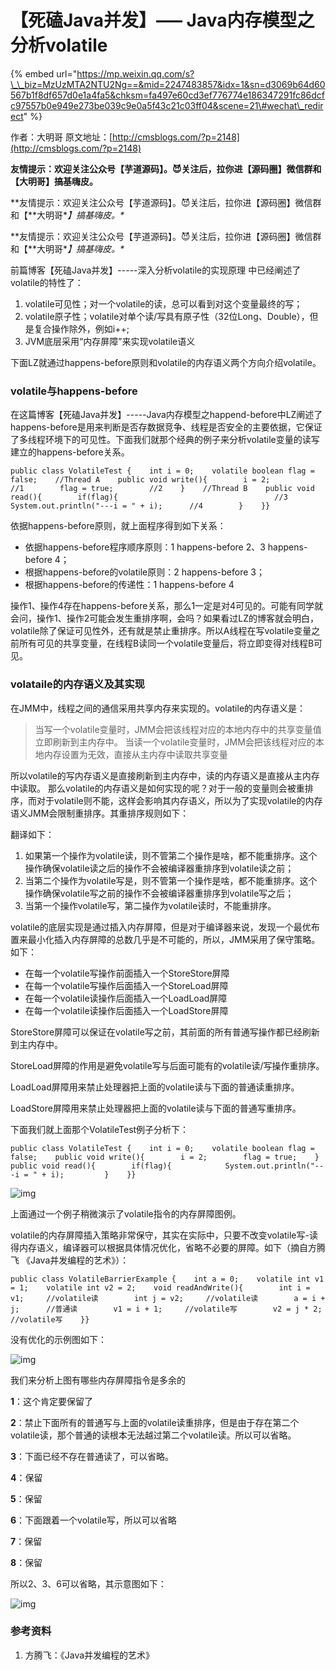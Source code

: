 # 【死磕Java并发】—– Java内存模型之分析volatile

{% embed url="https://mp.weixin.qq.com/s?\_\_biz=MzUzMTA2NTU2Ng==&mid=2247483857&idx=1&sn=d3069b64d60567b1f8df657d0e1a4fa5&chksm=fa497e60cd3ef776774e186347291fc86dcfc97557b0e949e273be039c9e0a5f43c21c03ff04&scene=21\#wechat\_redirect" %}





作者：大明哥 原文地址：[http://cmsblogs.com/?p=2148](http://cmsblogs.com/?p=2148)

**友情提示：欢迎关注公众号【芋道源码】。😈关注后，拉你进【源码圈】微信群和【大明哥】搞基嗨皮。**

**友情提示：欢迎关注公众号【芋道源码】。😈关注后，拉你进【源码圈】微信群和【\**大明哥\*_】搞基嗨皮。\*_

**友情提示：欢迎关注公众号【芋道源码】。😈关注后，拉你进【源码圈】微信群和【\**大明哥\*_】搞基嗨皮。\*_

前篇博客【死磕Java并发】-----深入分析volatile的实现原理 中已经阐述了volatile的特性了：

1. volatile可见性；对一个volatile的读，总可以看到对这个变量最终的写；
2. volatile原子性；volatile对单个读/写具有原子性（32位Long、Double），但是复合操作除外，例如i++;
3. JVM底层采用“内存屏障”来实现volatile语义

下面LZ就通过happens-before原则和volatile的内存语义两个方向介绍volatile。

### volatile与happens-before

在这篇博客【死磕Java并发】-----Java内存模型之happend-before中LZ阐述了happens-before是用来判断是否存数据竞争、线程是否安全的主要依据，它保证了多线程环境下的可见性。下面我们就那个经典的例子来分析volatile变量的读写建立的happens-before关系。

```text
public class VolatileTest {    int i = 0;    volatile boolean flag = false;    //Thread A    public void write(){        i = 2;              //1        flag = true;        //2    }    //Thread B    public void read(){        if(flag){                                   //3            System.out.println("---i = " + i);      //4        }    }}
```

依据happens-before原则，就上面程序得到如下关系：

* 依据happens-before程序顺序原则：1 happens-before 2、3 happens-before 4；
* 根据happens-before的volatile原则：2 happens-before 3；
* 根据happens-before的传递性：1 happens-before 4

操作1、操作4存在happens-before关系，那么1一定是对4可见的。可能有同学就会问，操作1、操作2可能会发生重排序啊，会吗？如果看过LZ的博客就会明白，volatile除了保证可见性外，还有就是禁止重排序。所以A线程在写volatile变量之前所有可见的共享变量，在线程B读同一个volatile变量后，将立即变得对线程B可见。

### volataile的内存语义及其实现

在JMM中，线程之间的通信采用共享内存来实现的。volatile的内存语义是：

> 当写一个volatile变量时，JMM会把该线程对应的本地内存中的共享变量值立即刷新到主内存中。 当读一个volatile变量时，JMM会把该线程对应的本地内存设置为无效，直接从主内存中读取共享变量

所以volatile的写内存语义是直接刷新到主内存中，读的内存语义是直接从主内存中读取。 那么volatile的内存语义是如何实现的呢？对于一般的变量则会被重排序，而对于volatile则不能，这样会影响其内存语义，所以为了实现volatile的内存语义JMM会限制重排序。其重排序规则如下：

翻译如下：

1. 如果第一个操作为volatile读，则不管第二个操作是啥，都不能重排序。这个操作确保volatile读之后的操作不会被编译器重排序到volatile读之前；
2. 当第二个操作为volatile写是，则不管第一个操作是啥，都不能重排序。这个操作确保volatile写之前的操作不会被编译器重排序到volatile写之后；
3. 当第一个操作volatile写，第二操作为volatile读时，不能重排序。

volatile的底层实现是通过插入内存屏障，但是对于编译器来说，发现一个最优布置来最小化插入内存屏障的总数几乎是不可能的，所以，JMM采用了保守策略。如下：

* 在每一个volatile写操作前面插入一个StoreStore屏障
* 在每一个volatile写操作后面插入一个StoreLoad屏障
* 在每一个volatile读操作后面插入一个LoadLoad屏障
* 在每一个volatile读操作后面插入一个LoadStore屏障

StoreStore屏障可以保证在volatile写之前，其前面的所有普通写操作都已经刷新到主内存中。

StoreLoad屏障的作用是避免volatile写与后面可能有的volatile读/写操作重排序。

LoadLoad屏障用来禁止处理器把上面的volatile读与下面的普通读重排序。

LoadStore屏障用来禁止处理器把上面的volatile读与下面的普通写重排序。

下面我们就上面那个VolatileTest例子分析下：

```text
public class VolatileTest {    int i = 0;    volatile boolean flag = false;    public void write(){        i = 2;        flag = true;    }    public void read(){        if(flag){            System.out.println("---i = " + i);         }    }}
```

![img](https://gitee.com/baicaihenxiao/imageDB/raw/master/uPic/jpg/2020/07/09/640-20200709120114858-120114.jpg)

上面通过一个例子稍微演示了volatile指令的内存屏障图例。

volatile的内存屏障插入策略非常保守，其实在实际中，只要不改变volatile写-读得内存语义，编译器可以根据具体情况优化，省略不必要的屏障。如下（摘自方腾飞 《Java并发编程的艺术》）：

```text
public class VolatileBarrierExample {    int a = 0;    volatile int v1 = 1;    volatile int v2 = 2;    void readAndWrite(){        int i = v1;     //volatile读        int j = v2;     //volatile读        a = i + j;      //普通读        v1 = i + 1;     //volatile写        v2 = j * 2;     //volatile写    }}
```

没有优化的示例图如下：

![img](https://gitee.com/baicaihenxiao/imageDB/raw/master/uPic/jpg/2020/07/09/640-20200709120115032-120115.jpg)

我们来分析上图有哪些内存屏障指令是多余的

**1**：这个肯定要保留了

**2**：禁止下面所有的普通写与上面的volatile读重排序，但是由于存在第二个volatile读，那个普通的读根本无法越过第二个volatile读。所以可以省略。

**3**：下面已经不存在普通读了，可以省略。

**4**：保留

**5**：保留

**6**：下面跟着一个volatile写，所以可以省略

**7**：保留

**8**：保留

所以2、3、6可以省略，其示意图如下：

![img](https://gitee.com/baicaihenxiao/imageDB/raw/master/uPic/jpg/2020/07/09/640-20200709120115245-120115.jpg)

### 参考资料

1. 方腾飞：《Java并发编程的艺术》

